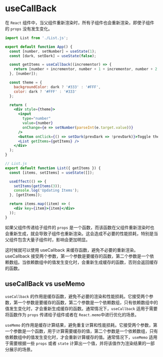 # useCallBack

在 `React` 组件中，当父组件重新渲染时，所有子组件也会重新渲染，即使子组件的 `props` 没有发生变化。

```jsx
import List from './List.js';

export default function App() {
  const [number, setNumber] = useState(1);
  const [dark, setDark] = useState(false);

  const getItems = useCallback((incrementor) => {
    return [number + incrementor, number + 1 + incrementor, number + 2 + incrementor];
  }, [number]);

  const theme = {
    backgroundColor: dark ? '#333' : '#FFF',
    color: dark ? '#FFF' : '#333'
  };

  return (
    <div style={theme}>
      <input
        type="number"
        value={number}
        onChange={e => setNumber(parseInt(e.target.value))}
      />
      <button onClick={() => setDark(prevDark => !prevDark)}>Toggle theme</button>
      <List getItems={getItems} />
    </div>
  );
}
```

```jsx
// List.js
export default function List({ getItems }) {
  const [items, setItems] = useState([]);

  useEffect(() => {
    setItems(getItems(3));
    console.log('Updating Items');
  }, [getItems]);

  return items.map((item) => (
    <div key={item}>{item}</div>
  ));
}
```

如果父组件传递给子组件的 `props` 是一个函数，而该函数在父组件重新渲染时也会重新生成，就会导致子组件也重新渲染。这会造成不必要的性能损耗，特别是当父组件包含大量子组件时，影响会更加明显。

这时候就可以使用 useCallback 来缓存函数，避免不必要的重新渲染。useCallback 接受两个参数，第一个参数是要缓存的函数，第二个参数是一个依赖数组。当依赖数组中的值发生变化时，会重新生成缓存的函数，否则会返回缓存的函数。

## useCallBack vs useMemo

`useCallback` 的作用是缓存函数，避免不必要的渲染和性能损耗。它接受两个参数，第一个参数是要缓存的函数，第二个参数是一个依赖数组，只有依赖数组中的值发生变化时，才会重新生成缓存的函数。通常情况下，`useCallback` 适用于需要将函数作为 `props` 传递给子组件或者在 `React.memo`中进行优化的场景。

`useMemo` 的作用是缓存计算结果，避免重复计算和性能损耗。它接受两个参数，第一个参数是一个函数，用于计算需要缓存的值，第二个参数是一个依赖数组，只有依赖数组中的值发生变化时，才会重新计算缓存的值。通常情况下，`useMemo` 适用于需要根据一些 `props` 或者 `state` 计算出一个值，并将该值作为渲染结果的一部分展示的场景。
